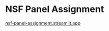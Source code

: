 # NSF Panel Assignment

[nsf-panel-assignment.streamlit.app](https://nsf-panel-assignment.streamlit.app/)
